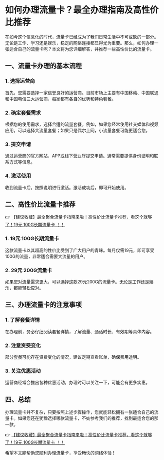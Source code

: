 # 如何办理流量卡？最全办理指南及高性价比推荐

在如今这个信息化的时代，流量卡已经成为了我们日常生活中不可或缺的一部分。无论是工作、学习还是娱乐，稳定的网络连接都显得尤为重要。那么，如何办理一张适合自己的流量卡呢？本文将为您详细解答，并推荐一些高性价比的流量卡。

## 一、流量卡办理的基本流程

### 1. 选择运营商
首先，您需要选择一家信誉良好的运营商。目前市场上主要有中国移动、中国联通和中国电信三大运营商，每家都有各自的优势和特色套餐。

### 2. 确定套餐需求
根据您的使用需求，选择合适的流量套餐。例如，如果您经常使用社交媒体和视频应用，可以选择大流量套餐；如果只是偶尔上网，小流量套餐可能更适合您。

### 3. 提交申请
通过运营商的官方网站、APP或线下营业厅提交申请。通常需要提供身份证明和联系方式等信息。

### 4. 激活使用
收到流量卡后，按照说明进行激活。激活成功后，即可开始使用。

## 二、高性价比流量卡推荐

👉 [【建议收藏】最全聚合流量卡指南来啦！高性价比流量卡推荐，看这个就够了！19元 100G长期流量卡 ！！](https://bit.ly/Liuliangka)

### 1. 19元 100G长期流量卡
这款流量卡以其超高的性价比受到了广大用户的青睐。每月仅需19元，即可享受100G的流量，非常适合需要大流量的用户。

### 2. 29元 200G流量卡
如果您对流量需求更大，可以选择这款29元200G的流量卡。无论是工作还是娱乐，都能轻松应对。

## 三、办理流量卡的注意事项

### 1. 了解套餐详情
在办理前，务必仔细阅读套餐详情，了解流量、通话时长、有效期等具体内容。

### 2. 注意资费变化
部分套餐可能存在资费变化的情况，建议定期查看账单，确保费用透明。

### 3. 关注优惠活动
运营商经常会推出各种优惠活动，办理时可以关注一下，可能会有更多实惠。

## 四、总结

办理流量卡并不复杂，只要按照上述步骤操作，您就能轻松拥有一张适合自己的流量卡。如果您还在犹豫选择哪款流量卡，不妨参考我们的推荐，找到最适合您的那一款。

👉 [【建议收藏】最全聚合流量卡指南来啦！高性价比流量卡推荐，看这个就够了！19元 100G长期流量卡 ！！](https://bit.ly/Liuliangka)

希望本文能帮助您顺利办理流量卡，享受畅快的网络体验！